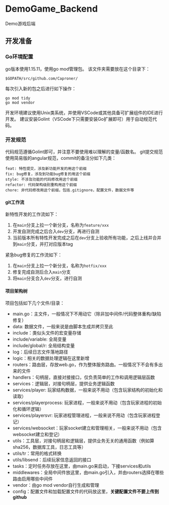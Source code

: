 # DemoGame_Backend
Demo游戏后端

## 开发准备

### Go环境配置

go版本使用1.15.11，使用go mod管理包。
该文件夹需要放在这个目录下：

```
$GOPATH/src/github.com/Caproner/
```

每次引入新的包之后进行如下操作：

```
go mod tidy
go mod vendor
```

开发环境建议使用Unix类系统，并使用VSCode或其他具备可扩展组件的IDE进行开发。
建议安装Golint（VSCode下只需要安装Go扩展即可）用于自动规范代码。

### 开发规范

代码规范遵循Golint即可，并注意不要使用难以理解的变量/函数名。
git提交规范使用简易版的angular规范，commit的备注分如下几类：

```
feat: 特性提交，涉及新功能开发的用这个前缀
fix: bug修复，涉及到功能bug修复的用这个前缀
style: 不涉及功能的代码修改用这个前缀
refactor: 代码架构级别重构用这个前缀
chore: 非代码修改用这个前缀，包括.gitignore，配置文件，数据文件等
```

#### git工作流

新特性开发的工作流如下：
1. 在`main`分支上拉一个新分支，名称为`feature/xxx`
2. 开发自测完成之后合入`dev`分支，再进行自测
3. 当前版本所有特性开发完成之后在`dev`分支上验收所有功能，之后上线并合并到`main`分支，并打对应版本tag

紧急bug修复的工作流如下：
1. 在`main`分支上拉一个新分支，名称为`hotfix/xxx`
2. 修复完成自测后合入`main`分支
3. 将`main`分支合入`dev`分支，进行自测

#### 项目架构树

项目包括如下几个文件/目录：

+ main.go：主文件，一般情况下不用动它（除非加中间件/代码整体重构/缺陷修复）
+ data: 数据文件，一般来说是由脚本生成并拷贝至此
+ include：类似头文件的宏变量存储
+ include/variable: 全局变量
+ include/global/r: 全局结构变量
+ log：后续日志文件落地路径
+ logic：相关的数据处理逻辑在这里新增
+ routers：路由层，存放web.go，作为整体服务路由。一般情况下不会有多出来的文件
+ handlers：句柄层，直接对接接口，仅负责简单的工作和调用逻辑层函数
+ services：逻辑层，对接句柄层，提供业务逻辑函数
+ services/player: 玩家结构数据，一般来说不用动（包含玩家结构的初始化和读取）
+ services/playerprocess: 玩家进程，一般来说不用动（包含玩家进程的初始化和循环逻辑）
+ services/playersvr: 玩家进程管理进程，一般来说不用动（包含玩家进程登记）
+ services/websocket：玩家socket建立和管理相关，一般来说不用动（包含websocket建立和登记）
+ utils：工具层，对接句柄层和逻辑层，提供业务无关的通用函数（例如算sha256，数据库工具，日志工具等）
+ utils/tr：常用的格式转换
+ utils/libsend：后续玩家信息返回的接口
+ tasks：定时任务存放在这里，由main.go来启动，下接services和utils
+ middlewares：全局中间件放这里，由main.go引入，并由routers选择在哪些路由启用哪些中间件
+ vendor：由go mod vendor自行生成和管理
+ config：配置文件和加载配置文件的代码放这里，**关键配置文件不要上传到github**